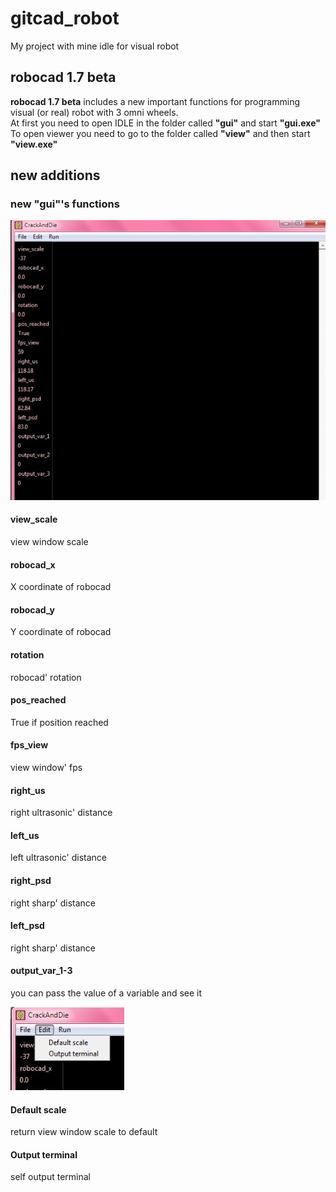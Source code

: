 # gitcad_robot
My project with mine idle for visual robot
## robocad 1.7 beta
**robocad 1.7 beta** includes a new important functions for programming visual (or real) robot with 3 omni wheels.  
At first you need to open IDLE in the folder called **"gui"** and start **"gui.exe"**  
To open viewer you need to go to the folder called **"view"** and then start **"view.exe"**  

## new additions
### new "gui"'s functions
![](https://github.com/CrackAndDie/robocad_1.7b/blob/master/WhatsApp%20Image%202020-01-04%20at%2019.36.57.jpeg)
#### view_scale 
  view window scale
#### robocad_x
  X coordinate of robocad
#### robocad_y
  Y coordinate of robocad
#### rotation
  robocad' rotation
#### pos_reached
  True if position reached
#### fps_view
  view window' fps
#### right_us
  right ultrasonic' distance
#### left_us
  left ultrasonic' distance
#### right_psd
  right sharp' distance
#### left_psd
  right sharp' distance
#### output_var_1-3
  you can pass the value of a variable and see it  
  
![](https://github.com/CrackAndDie/robocad_1.7b/blob/master/WhatsApp%20Image%202020-01-04%20at%2019.47.50.jpeg)
#### Default scale
  return view window scale to default
#### Output terminal
  self output terminal

